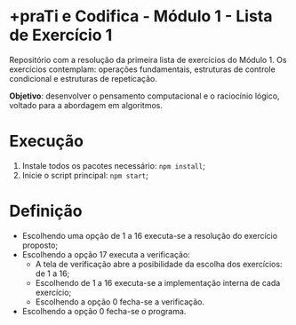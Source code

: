 # +praTi e Codifica - Módulo 1 - Lista de Exercício 1

Repositório com a resolução da primeira lista de exercícios do Módulo 1. Os exercícios contemplam: operações fundamentais, estruturas de controle condicional e estruturas de repeticação.

**Objetivo**: desenvolver o pensamento computacional e o raciocínio lógico, voltado para a abordagem em algoritmos.

# Execução

1. Instale todos os pacotes necessário: `npm install`;
2. Inicie o script principal: `npm start`;

# Definição

- Escolhendo uma opção de 1 a 16 executa-se a resolução do exercício proposto;
- Escolhendo a opção 17 executa a verificação:
  - A tela de verificação abre a posibilidade da escolha dos exercícios: de 1 a 16;
  - Escolhendo de 1 a 16 executa-se a implementação interna de cada exercício;
  - Escolhendo a opção 0 fecha-se a verificação.
- Escolhendo a opção 0 fecha-se o programa.
